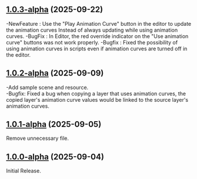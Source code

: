 ## [1.0.3-alpha](https://github.com/bailknight1/spriteEffect/tree/1.0.3-alpha) (2025-09-22)
-NewFeature : Use the "Play Animation Curve" button in the editor to update the animation curves Instead of always updating while using animation curves.
-BugFix : In Editor, the red override indicator on the "Use animation curve" buttons was not work properly.
-Bugfix : Fixed the possibility of using animation curves in scripts even if animation curves are turned off in the editor.
## [1.0.2-alpha](https://github.com/bailknight1/spriteEffect/tree/1.0.2-alpha) (2025-09-09)
-Add sample scene and resource.<br>
-Bugfix: Fixed a bug when copying a layer that uses animation curves, the copied layer's animation curve values ​​would be linked to the source layer's animation curves.
## [1.0.1-alpha](https://github.com/bailknight1/spriteEffect/tree/1.0.1-alpha) (2025-09-05)
Remove unnecessary file.
## [1.0.0-alpha](https://github.com/bailknight1/spriteEffect/tree/1.0.0-alpha) (2025-09-04)
Initial Release.
